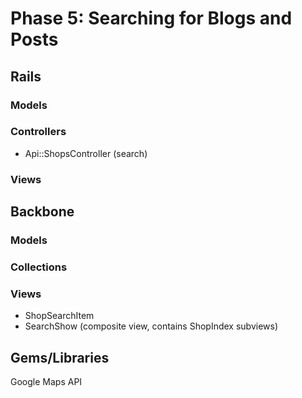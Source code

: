 # Phase 5: Searching for Blogs and Posts

## Rails
### Models

### Controllers
* Api::ShopsController (search)

### Views

## Backbone
### Models

### Collections

### Views
* ShopSearchItem
* SearchShow (composite view, contains ShopIndex subviews)

## Gems/Libraries

Google Maps API

